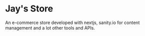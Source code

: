 # Jay's Store

An e-commerce store developed with nextjs, sanity.io for content management and a lot other tools and APIs.



